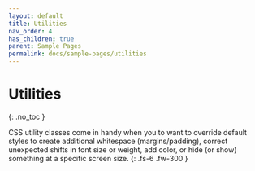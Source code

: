 ```yaml
---
layout: default
title: Utilities
nav_order: 4
has_children: true
parent: Sample Pages
permalink: docs/sample-pages/utilities
---
```


# Utilities
{: .no_toc }

CSS utility classes come in handy when you to want to override default styles to create additional whitespace (margins/padding), correct unexpected shifts in font size or weight, add color, or hide (or show) something at a specific screen size.
{: .fs-6 .fw-300 }
